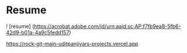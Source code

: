 # Resume
! [resume] (https://acrobat.adobe.com/id/urn:aaid:sc:AP:f7fb9ea8-5fb6-42d9-b01a-4a9c5fedd157) 

https://rock-git-main-uditpanjiyars-projects.vercel.app
